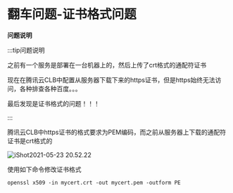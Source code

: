 # 翻车问题-证书格式问题

**问题说明**

:::tip问题说明

之前有一个服务是部署在一台机器上的，然后上传了crt格式的通配符证书

现在在腾讯云CLB中配置从服务器下载下来的https证书，但是https始终无法访问，各种排查各种百度。。。

最后发现是证书格式的问题！！！

:::



腾讯云CLB中https证书的格式要求为PEM编码，而之前从服务器上下载的通配符证书是crt格式的

![iShot2021-05-23 20.52.22](https://gitea.pptfz.cn/pptfz/picgo-images/raw/branch/master/img/iShot2021-05-23%2020.52.22.png)

使用如下命令修改证书格式

```
openssl x509 -in mycert.crt -out mycert.pem -outform PE
```

